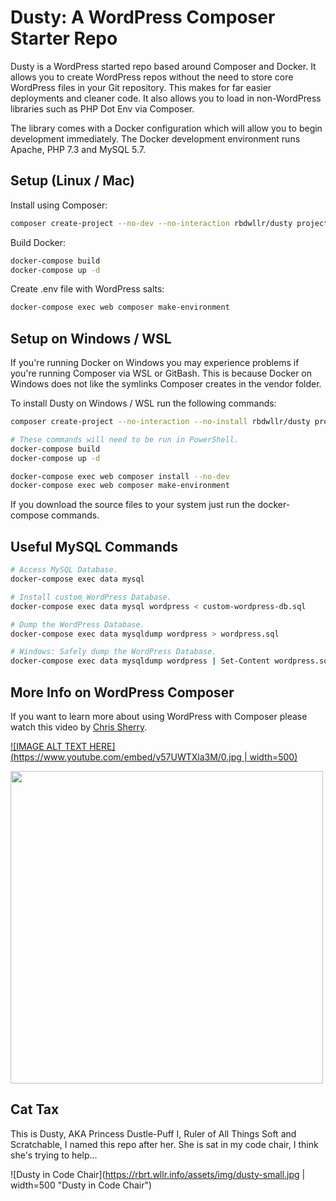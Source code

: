 # Dusty: A WordPress Composer Starter Repo

Dusty is a WordPress started repo based around Composer and Docker. It allows you to create WordPress repos without the need to store core WordPress files in your Git repository. This makes for far easier deployments and cleaner code. It also allows you to load in non-WordPress libraries such as PHP Dot Env via Composer.

The library comes with a Docker configuration which will allow you to begin development immediately. The Docker development environment runs Apache, PHP 7.3 and MySQL 5.7.

## Setup (Linux / Mac)

Install using Composer:

```sh
composer create-project --no-dev --no-interaction rbdwllr/dusty project-name
```

Build Docker:

```sh
docker-compose build
docker-compose up -d
```

Create .env file with WordPress salts:

```sh
docker-compose exec web composer make-environment
```

## Setup on Windows / WSL

If you're running Docker on Windows you may experience problems if you're running Composer via WSL or GitBash. This is because Docker on Windows does not like the symlinks Composer creates in the vendor folder.

To install Dusty on Windows / WSL run the following commands:

```sh
composer create-project --no-interaction --no-install rbdwllr/dusty project-name

# These commands will need to be run in PowerShell.
docker-compose build
docker-compose up -d

docker-compose exec web composer install --no-dev
docker-compose exec web composer make-environment
```

If you download the source files to your system just run the docker-compose commands.  

## Useful MySQL Commands

```sh
# Access MySQL Database.
docker-compose exec data mysql

# Install custom WordPress Database.
docker-compose exec data mysql wordpress < custom-wordpress-db.sql

# Dump the WordPress Database.
docker-compose exec data mysqldump wordpress > wordpress.sql

# Windows: Safely dump the WordPress Database.
docker-compose exec data mysqldump wordpress | Set-Content wordpress.sql
```

## More Info on WordPress Composer

If you want to learn more about using WordPress with Composer please watch this video by [Chris Sherry](https://twitter.com/tweetingsherry).

[![IMAGE ALT TEXT HERE](https://www.youtube.com/embed/v57UWTXla3M/0.jpg | width=500)](https://www.youtube.com/embed/v57UWTXla3M)

<img src="https://www.youtube.com/embed/v57UWTXla3M/0.jpg" width="500">

## Cat Tax

This is Dusty, AKA Princess Dustle-Puff I, Ruler of All Things Soft and Scratchable, I named this repo after her. She is sat in my code chair, I think she's trying to help...

![Dusty in Code Chair](https://rbrt.wllr.info/assets/img/dusty-small.jpg | width=500 "Dusty in Code Chair")
